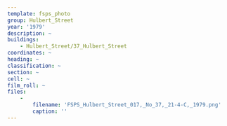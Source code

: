 ```yaml
---
template: fsps_photo
group: Hulbert_Street
year: '1979'
description: ~
buildings:
    - Hulbert_Street/37_Hulbert_Street
coordinates: ~
heading: ~
classification: ~
section: ~
cell: ~
film_roll: ~
files:
    -
        filename: 'FSPS_Hulbert_Street_017,_No_37,_21-4-C,_1979.png'
        caption: ''
---
```

